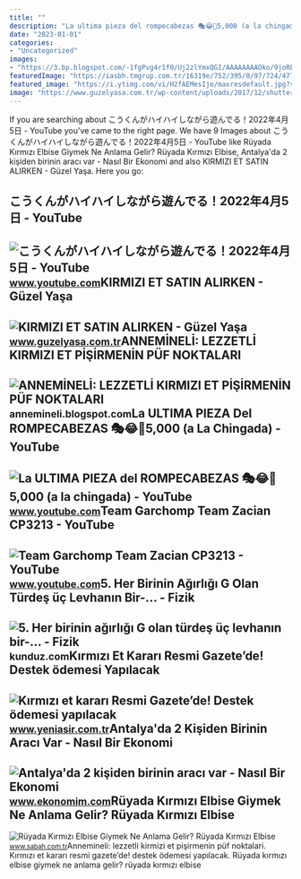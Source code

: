 ```yaml
---
title: ""
description: "La ultima pieza del rompecabezas 🎭😂🧘5,000 (a la chingada)"
date: "2023-01-01"
categories:
- "Uncategorized"
images:
- "https://3.bp.blogspot.com/-1fgPvg4r1f0/Uj2zlYmxQGI/AAAAAAAAOko/9joREm1g4yE/s640/et1.jpg"
featuredImage: "https://iasbh.tmgrup.com.tr/16319e/752/395/0/97/724/477?u=https://isbh.tmgrup.com.tr/sbh/2022/04/25/ruyada-kirmizi-elbise-giymek-ne-anlama-gelir-ruyada-kendinin-veya-baska-birinin-kirmizi-elbise-giydigini-gorme-1650889144014.jpg"
featured_image: "https://i.ytimg.com/vi/H2fAEMesIjo/maxresdefault.jpg?sqp=-oaymwEmCIAKENAF8quKqQMa8AEB-AH-CYAC0AWKAgwIABABGGUgXyhTMA8=&amp;rs=AOn4CLCJYSghky0o-ilndxvg6fCYAda1ug"
image: "https://www.guzelyasa.com.tr/wp-content/uploads/2017/12/shutterstock_365536445.jpg"
---
```


If you are searching about こうくんがハイハイしながら遊んでる！2022年4月5日 - YouTube you've came to the right page. We have 9 Images about こうくんがハイハイしながら遊んでる！2022年4月5日 - YouTube like Rüyada Kırmızı Elbise Giymek Ne Anlama Gelir? Rüyada Kırmızı Elbise, Antalya'da 2 kişiden birinin aracı var - Nasıl Bir Ekonomi and also KIRMIZI ET SATIN ALIRKEN - Güzel Yaşa. Here you go:

こうくんがハイハイしながら遊んでる！2022年4月5日 - YouTube
-------------------------------------

 ![こうくんがハイハイしながら遊んでる！2022年4月5日 - YouTube](https://i.ytimg.com/vi/H2fAEMesIjo/maxresdefault.jpg?sqp=-oaymwEmCIAKENAF8quKqQMa8AEB-AH-CYAC0AWKAgwIABABGGUgXyhTMA8=&rs=AOn4CLCJYSghky0o-ilndxvg6fCYAda1ug) <small>www.youtube.com</small>KIRMIZI ET SATIN ALIRKEN - Güzel Yaşa
-------------------------------------

 ![KIRMIZI ET SATIN ALIRKEN - Güzel Yaşa](https://www.guzelyasa.com.tr/wp-content/uploads/2017/12/shutterstock_365536445.jpg) <small>www.guzelyasa.com.tr</small>ANNEMİNELİ: LEZZETLİ KIRMIZI ET PİŞİRMENİN PÜF NOKTALARI
--------------------------------------------------------

 ![ANNEMİNELİ: LEZZETLİ KIRMIZI ET PİŞİRMENİN PÜF NOKTALARI](https://3.bp.blogspot.com/-1fgPvg4r1f0/Uj2zlYmxQGI/AAAAAAAAOko/9joREm1g4yE/s640/et1.jpg) <small>annemineli.blogspot.com</small>La ULTIMA PIEZA Del ROMPECABEZAS 🎭😂🧘5,000 (a La Chingada) - YouTube
-------------------------------------------------------------------

 ![La ULTIMA PIEZA del ROMPECABEZAS 🎭😂🧘5,000 (a la chingada) - YouTube](https://i.ytimg.com/vi/KdZ3OosEZ6s/hq2.jpg?sqp=-oaymwEoCOADEOgC8quKqQMcGADwAQH4Ad4EgAK4CIoCDAgAEAEYZSBMKGMwDw==&rs=AOn4CLCfzFvJaPoNerKMbSKycXF-fCyaDA) <small>www.youtube.com</small>Team Garchomp Team Zacian CP3213 - YouTube
------------------------------------------

 ![Team Garchomp Team Zacian CP3213 - YouTube](https://i.ytimg.com/vi/HYLCwcE-Dgc/maxres2.jpg?sqp=-oaymwEoCIAKENAF8quKqQMcGADwAQH4AYwCgALgA4oCDAgAEAEYRSBHKGUwDw==&rs=AOn4CLC_ulBvmvqa2cf2uT56Qfk3FCYaDA) <small>www.youtube.com</small>5. Her Birinin Ağırlığı G Olan Türdeş üç Levhanın Bir-... - Fizik
-----------------------------------------------------------------

 ![5. Her birinin ağırlığı G olan türdeş üç levhanın bir-... - Fizik](https://media.kunduz.com/media/question/seo/raw/20220320164248006973-4400424_QUcsfp3OS.jpg?h=512) <small>kunduz.com</small>Kırmızı Et Kararı Resmi Gazete’de! Destek ödemesi Yapılacak
-----------------------------------------------------------

 ![Kırmızı et kararı Resmi Gazete’de! Destek ödemesi yapılacak](https://iaysr.tmgrup.com.tr/ad1ecc/0/0/0/0/0/0?u=https://iysr.tmgrup.com.tr/2022/04/13/kirmizi-et-karari-resmi-gazetede-destek-odemesi-yapilacak-1649832790086.jpg&mw=780) <small>www.yeniasir.com.tr</small>Antalya'da 2 Kişiden Birinin Aracı Var - Nasıl Bir Ekonomi
----------------------------------------------------------

 ![Antalya'da 2 kişiden birinin aracı var - Nasıl Bir Ekonomi](https://i.ekonomim.com/storage/files/images/2023/01/22/otomobil-kirmizi-bmaz-cover-KSkL_cover.jpg) <small>www.ekonomim.com</small>Rüyada Kırmızı Elbise Giymek Ne Anlama Gelir? Rüyada Kırmızı Elbise
-------------------------------------------------------------------

 ![Rüyada Kırmızı Elbise Giymek Ne Anlama Gelir? Rüyada Kırmızı Elbise](https://iasbh.tmgrup.com.tr/16319e/752/395/0/97/724/477?u=https://isbh.tmgrup.com.tr/sbh/2022/04/25/ruyada-kirmizi-elbise-giymek-ne-anlama-gelir-ruyada-kendinin-veya-baska-birinin-kirmizi-elbise-giydigini-gorme-1650889144014.jpg) <small>www.sabah.com.tr</small>Annemi̇neli̇: lezzetli̇ kirmizi et pi̇şi̇rmeni̇n püf noktalari. Kırmızı et kararı resmi gazete’de! destek ödemesi yapılacak. Rüyada kırmızı elbise giymek ne anlama gelir? rüyada kırmızı elbise
